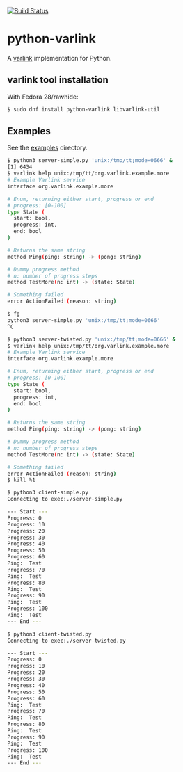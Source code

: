 [![Build Status](https://travis-ci.org/varlink/python-varlink.svg?branch=master)](https://travis-ci.org/varlink/python-varlink)

# python-varlink

A [varlink](http://varlink.org) implementation for Python.

## varlink tool installation

With Fedora 28/rawhide:
```bash
$ sudo dnf install python-varlink libvarlink-util
```

## Examples

See the [examples](https://github.com/varlink/python-varlink/tree/master/examples) directory.

```bash
$ python3 server-simple.py 'unix:/tmp/tt;mode=0666' &
[1] 6434
$ varlink help unix:/tmp/tt/org.varlink.example.more
# Example Varlink service
interface org.varlink.example.more

# Enum, returning either start, progress or end
# progress: [0-100]
type State (
  start: bool,
  progress: int,
  end: bool
)

# Returns the same string
method Ping(ping: string) -> (pong: string)

# Dummy progress method
# n: number of progress steps
method TestMore(n: int) -> (state: State)

# Something failed
error ActionFailed (reason: string)

$ fg
python3 server-simple.py 'unix:/tmp/tt;mode=0666'
^C
```

```bash
$ python3 server-twisted.py 'unix:/tmp/tt;mode=0666' &
$ varlink help unix:/tmp/tt/org.varlink.example.more
# Example Varlink service
interface org.varlink.example.more

# Enum, returning either start, progress or end
# progress: [0-100]
type State (
  start: bool,
  progress: int,
  end: bool
)

# Returns the same string
method Ping(ping: string) -> (pong: string)

# Dummy progress method
# n: number of progress steps
method TestMore(n: int) -> (state: State)

# Something failed
error ActionFailed (reason: string)
$ kill %1
```

```bash
$ python3 client-simple.py 
Connecting to exec:./server-simple.py

--- Start ---
Progress: 0
Progress: 10
Progress: 20
Progress: 30
Progress: 40
Progress: 50
Progress: 60
Ping:  Test
Progress: 70
Ping:  Test
Progress: 80
Ping:  Test
Progress: 90
Ping:  Test
Progress: 100
Ping:  Test
--- End ---
```

```bash
$ python3 client-twisted.py 
Connecting to exec:./server-twisted.py

--- Start ---
Progress: 0
Progress: 10
Progress: 20
Progress: 30
Progress: 40
Progress: 50
Progress: 60
Ping:  Test
Progress: 70
Ping:  Test
Progress: 80
Ping:  Test
Progress: 90
Ping:  Test
Progress: 100
Ping:  Test
--- End ---
```

